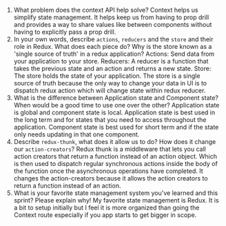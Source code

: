 1. What problem does the context API help solve? Context helps us simplify state management.
   It helps keep us from having to prop drill and provides a way to share values like between components without having to explicitly pass a prop drill.
1. In your own words, describe `actions`, `reducers` and the `store` and their role in Redux. What does each piece do? Why is the store known as a 'single source of truth' in a redux application?
   Actions: Send data from your application to your store.
   Reducers: A reducer is a function that takes the previous state and an action and returns a new state.
   Store: The store holds the state of your application.
   The store is a single source of truth because the only way to change your data in UI is to dispatch redux action which will change state within redux reducer.
1. What is the difference between Application state and Component state? When would be a good time to use one over the other?
   Application state is global and component state is local.
   Application state is best used in the long term and for states that you need to access throughout the application.
   Component state is best used for short term and if the state only needs updating in that one component.
1. Describe `redux-thunk`, what does it allow us to do? How does it change our `action-creators`?
   Redux thunk is a middleware that lets you call action creators that return a function instead of an action object. Which is then used to dispatch regular synchronous actions inside the body of the function once the asynchronous operations have completed.
   It changes the action-creators because it allows the action creators to return a function instead of an action.
1. What is your favorite state management system you've learned and this sprint? Please explain why!
   My favorite state management is Redux. It is a bit to setup initially but I feel it is more organized than going the Context route especially if you app starts to get bigger in scope.
